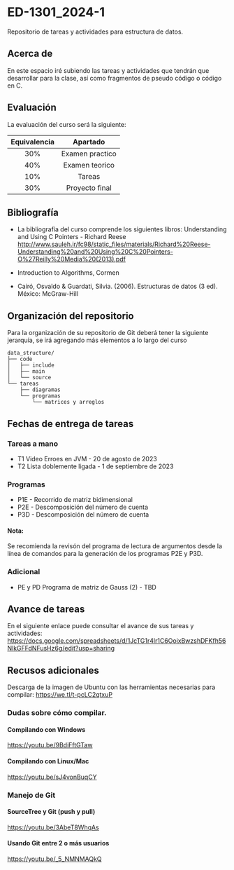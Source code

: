 # ED-1301_2024-1
Repositorio de tareas y actividades para estructura de datos.

## Acerca de
En este espacio iré subiendo las tareas y actividades que tendrán que desarrollar para la clase, así como fragmentos de pseudo código o código en C.

## Evaluación
La evaluación del curso será la siguiente:

| Equivalencia |     Apartado    |
|:------------:|:---------------:|
|      30%     | Examen practico |
|      40%     |  Examen teorico |
|      10%     |      Tareas     |
|      30%     |  Proyecto final |

## Bibliografía
* La bibliografía del curso comprende los siguientes libros:
Understanding and Using C Pointers - Richard Reese
http://www.sauleh.ir/fc98/static_files/materials/Richard%20Reese-Understanding%20and%20Using%20C%20Pointers-O%27Reilly%20Media%20(2013).pdf

* Introduction to Algorithms, Cormen

* Cairó, Osvaldo & Guardati, Silvia. (2006). Estructuras de datos (3 ed). México: McGraw-Hill

## Organización del repositorio
Para la organización de su repositorio de Git deberá tener la siguiente jerarquía, se irá agregando más elementos a lo largo del curso

```
data_structure/
├── code
│	├── include
│	├── main
│	└── source
└── tareas
    ├── diagramas
    └── programas
        └── matrices y arreglos
```

## Fechas de entrega de tareas

### Tareas a mano
 * T1 Video Erroes en JVM - 20 de agosto de 2023
 * T2 Lista doblemente ligada - 1 de septiembre de 2023

### Programas
 * P1E - Recorrido de matriz bidimensional
 * P2E - Descomposición del número de cuenta
 * P3D - Descomposición del número de cuenta

#### Nota:
Se recomienda la revisón del programa de lectura de argumentos desde la línea de comandos para la generación de los programas P2E y P3D.

### Adicional
 * PE y PD Programa de matriz de Gauss (2) - TBD

## Avance de tareas
En el siguiente enlace puede consultar el avance de sus tareas y actividades:
https://docs.google.com/spreadsheets/d/1JcTG1r4lr1C6OoixBwzshDFKfh56NlkGFFdNFusHz6g/edit?usp=sharing

## Recusos adicionales
Descarga de la imagen de Ubuntu con las herramientas necesarias para compilar:
https://we.tl/t-pcLC2qtxuP

### Dudas sobre cómo compilar.
#### Compilando con Windows
https://youtu.be/9BdiFftGTaw

#### Compilando con Linux/Mac
https://youtu.be/sJ4vonBuqCY

### Manejo de Git
#### SourceTree y Git (push y pull)
https://youtu.be/3AbeT8WhqAs

#### Usando Git entre 2 o más usuarios
https://youtu.be/_5_NMNMAQkQ
